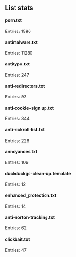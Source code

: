 ## List stats
#### porn.txt
Entries: 1580 <br> 
#### antimalware.txt
Entries: 11280 <br> 
#### antitypo.txt
Entries: 247 <br> 
#### anti-redirectors.txt
Entries: 92 <br> 
#### anti-cookie+sign up.txt
Entries: 344 <br> 
#### anti-rickroll-list.txt
Entries: 226 <br> 
#### annoyances.txt
Entries: 109 <br> 
#### duckduckgo-clean-up.template
Entries: 12 <br> 
#### enhanced_protection.txt
Entries: 14 <br> 
#### anti-norton-tracking.txt
Entries: 62 <br> 
#### clickbait.txt
Entries: 47 <br> 

